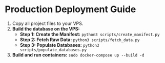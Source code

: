 # Production Deployment Guide
1. Copy all project files to your VPS.
2. **Build the database on the VPS:**
   - **Step 1: Create the Manifest:** `python3 scripts/create_manifest.py`
   - **Step 2: Fetch Raw Data:** `python3 scripts/fetch_data.py`
   - **Step 3: Populate Databases:** `python3 scripts/populate_databases.py`
3. **Build and run containers:** `sudo docker-compose up --build -d`
